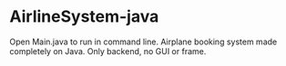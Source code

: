 # AirlineSystem-java

Open Main.java to run in command line.
Airplane booking system made completely on Java.
Only backend, no GUI or frame.
